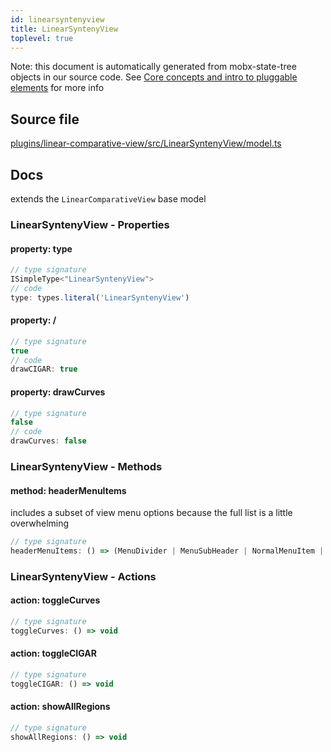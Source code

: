 ```yaml
---
id: linearsyntenyview
title: LinearSyntenyView
toplevel: true
---
```



Note: this document is automatically generated from mobx-state-tree objects in
our source code. See [Core concepts and intro to pluggable
elements](/docs/developer_guide/) for more info



## Source file

[plugins/linear-comparative-view/src/LinearSyntenyView/model.ts](https://github.com/GMOD/jbrowse-components/blob/main/plugins/linear-comparative-view/src/LinearSyntenyView/model.ts)


## Docs


extends the `LinearComparativeView` base model



### LinearSyntenyView - Properties
#### property: type



```js
// type signature
ISimpleType<"LinearSyntenyView">
// code
type: types.literal('LinearSyntenyView')
```

#### property: /



```js
// type signature
true
// code
drawCIGAR: true
```

#### property: drawCurves



```js
// type signature
false
// code
drawCurves: false
```





### LinearSyntenyView - Methods
#### method: headerMenuItems

includes a subset of view menu options because the full list is a
little overwhelming

```js
// type signature
headerMenuItems: () => (MenuDivider | MenuSubHeader | NormalMenuItem | CheckboxMenuItem | RadioMenuItem | SubMenuItem | { ...; } | { ...; } | { ...; })[]
```


### LinearSyntenyView - Actions
#### action: toggleCurves



```js
// type signature
toggleCurves: () => void
```

#### action: toggleCIGAR



```js
// type signature
toggleCIGAR: () => void
```

#### action: showAllRegions



```js
// type signature
showAllRegions: () => void
```


